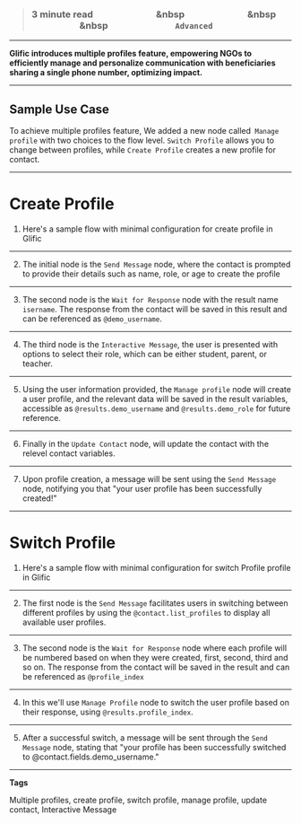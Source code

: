 > ### **3 minute read &nbsp; &nbsp; &nbsp; &nbsp; &nbsp; &nbsp; &nbsp; &nbsp; &nbsp; &nbsp; &nbsp; &nbsp; &nbsp; &nbsp; &nbsp &nbsp; &nbsp; &nbsp; &nbsp; &nbsp; &nbsp; &nbsp; &nbsp; &nbsp; &nbsp; &nbsp; &nbsp; &nbsp; &nbsp; &nbsp &nbsp; &nbsp; &nbsp; &nbsp; &nbsp; &nbsp; &nbsp; &nbsp; &nbsp; &nbsp; &nbsp; &nbsp; &nbsp; &nbsp; &nbsp &nbsp; &nbsp; &nbsp; &nbsp; &nbsp; &nbsp; &nbsp; &nbsp; &nbsp; &nbsp; &nbsp; &nbsp; &nbsp; &nbsp; &nbsp; `Advanced`**
___

**Glific introduces multiple profiles feature, empowering NGOs to efficiently manage and personalize communication with beneficiaries sharing a single phone number, optimizing impact.**

___
## Sample Use Case

To achieve multiple profiles feature, We added a new node called` Manage profile` with two choices to the flow level. `Switch Profile` allows you to change between profiles, while `Create Profile` creates a new profile for contact.

___

# Create Profile

1.  Here's a sample flow with minimal configuration for create profile in Glific


___


2. The initial node is the `Send Message` node, where the contact is prompted to provide their details such as name, role, or age to create the profile


___

3. The second node is the `Wait for Response` node with the result name `isername`. The response from the contact will be saved in this result and can be referenced as `@demo_username`.


___

4. The third node is the `Interactive Message`, the user is presented with options to select their role, which can be either student, parent, or teacher.


___

5. Using the user information provided, the `Manage profile` node will create a user profile, and the relevant data will be saved in the result variables, accessible as `@results.demo_username` and `@results.demo_role` for future reference.



___

6. Finally in the `Update Contact` node, will update the contact with the relevel contact variables.


___

7. Upon profile creation, a message will be sent using the `Send Message` node, notifying you that "your user profile has been successfully created!"


___

# Switch Profile

1.  Here's a sample flow with minimal configuration for switch Profile profile in Glific



___

2. The first node is the `Send Message` facilitates users in switching between different profiles by using the `@contact.list_profiles` to display all available user profiles.


___

3.  The second node is the `Wait for Response` node where each profile will be numbered based on when they were created, first, second, third and so on. The response from the contact will be saved in the result and can be referenced as `@profile_index`


___


4. In this we'll use `Manage Profile` node to switch the user profile based on their response, using `@results.profile_index`.


___

5. After a successful switch, a message will be sent through the `Send Message` node, stating that "your profile has been successfully switched to @contact.fields.demo_username."



___


**Tags**

Multiple profiles, create profile, switch profile, manage profile, update contact, Interactive Message
